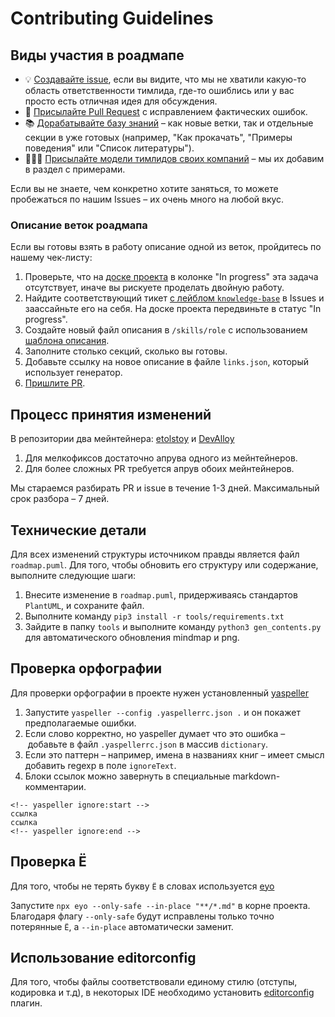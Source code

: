 # Contributing Guidelines

## Виды участия в роадмапе
- 💡 [Создавайте issue](https://github.com/tlbootcamp/tlroadmap/issues/new), если вы видите, что мы не хватили какую-то область ответственности тимлида, где-то ошиблись или у вас просто есть отличная идея для обсуждения.
- 🚫 [Присылайте Pull Request](https://github.com/tlbootcamp/tlroadmap/compare) с исправлением фактических ошибок.
- 📚 [Дорабатывайте базу знаний](https://github.com/tlbootcamp/tlroadmap/issues?q=is%3Aissue+is%3Aopen+label%3Aknowledge-base) – как новые ветки, так и отдельные секции в уже готовых (например, "Как прокачать", "Примеры поведения" или "Список литературы").
- 👨🏻‍💻 [Присылайте модели тимлидов своих компаний](https://github.com/tlbootcamp/tlroadmap/examples) – мы их добавим в раздел с примерами.

Если вы не знаете, чем конкретно хотите заняться, то можете пробежаться по нашим Issues – их очень много на любой вкус.

### Описание веток роадмапа
Если вы готовы взять в работу описание одной из веток, пройдитесь по нашему чек-листу:
1. Проверьте, что на [доске проекта](https://github.com/tlbootcamp/tlroadmap/projects/1) в колонке "In progress" эта задача отсутствует, иначе вы рискуете проделать двойную работу.
2. Найдите соответствующий тикет [с лейблом `knowledge-base`](https://github.com/tlbootcamp/tlroadmap/issues?q=is%3Aissue+is%3Aopen+label%3Aknowledge-base) в Issues и заассайньте его на себя. На доске проекта передвиньте в статус "In progress".
3. Создайте новый файл описания в `/skills/role` с использованием [шаблона описания](https://github.com/tlbootcamp/tlroadmap/blob/master/skills/template.md).
4. Заполните столько секций, сколько вы готовы.
5. Добавьте ссылку на новое описание в файле `links.json`, который использует генератор.
6. [Пришлите PR](https://github.com/tlbootcamp/tlroadmap/compare).

## Процесс принятия изменений
В репозитории два мейнтейнера: [etolstoy](https://github.com/etolstoy) и [DevAlloy](https://github.com/DevAlloy)

1. Для мелкофиксов достаточно апрува одного из мейнтейнеров.
2. Для более сложных PR требуется апрув обоих мейнтейнеров.

Мы стараемся разбирать PR и issue в течение 1-3 дней. Максимальный срок разбора – 7 дней.

## Технические детали
Для всех изменений структуры источником правды является файл `roadmap.puml`. Для того, чтобы обновить его структуру или содержание, выполните следующие шаги:
1. Внесите изменение в `roadmap.puml`, придерживаясь стандартов `PlantUML`, и сохраните файл.
2. Выполните команду `pip3 install -r tools/requirements.txt`
3. Зайдите в папку `tools` и выполните команду `python3 gen_contents.py` для автоматического обновления mindmap и png.

## Проверка орфографии

Для проверки орфографии в проекте нужен установленный [yaspeller](https://github.com/hcodes/yaspeller)

1. Запустите `yaspeller --config .yaspellerrc.json .` и он покажет предполагаемые ошибки.
2. Если слово корректно, но yaspeller думает что это ошибка – добавьте в файл `.yaspellerrc.json` в массив `dictionary`.
3. Если это паттерн – например, имена в названиях книг – имеет смысл добавить regexp в поле `ignoreText`.
4. Блоки ссылок можно завернуть в специальные markdown-комментарии.
```
<!-- yaspeller ignore:start -->
ссылка
ссылка
<!-- yaspeller ignore:end -->
```

## Проверка Ё

Для того, чтобы не терять букву `Ё` в словах используется [eyo](https://www.npmjs.com/package/eyo)

Запустите `npx eyo --only-safe --in-place "**/*.md"` в корне проекта. Благодаря флагу `--only-safe` будут исправлены только точно потерянные `Ё`, а `--in-place` автоматически заменит.

## Использование editorconfig

Для того, чтобы файлы соответствовали единому стилю (отступы, кодировка и т.д), в некоторых IDE необходимо установить [editorconfig](https://editorconfig.org/) плагин.
